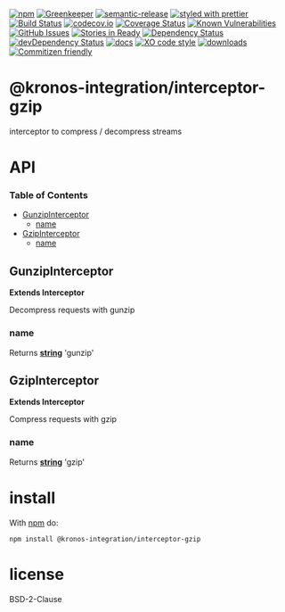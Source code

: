 [![npm](https://img.shields.io/npm/v/interceptor-gzip.svg)](https://www.npmjs.com/package/interceptor-gzip)
[![Greenkeeper](https://badges.greenkeeper.io/Kronos-Integration/interceptor-gzip.svg)](https://greenkeeper.io/)
[![semantic-release](https://img.shields.io/badge/%20%20%F0%9F%93%A6%F0%9F%9A%80-semantic--release-e10079.svg)](https://github.com/Kronos-Integration/interceptor-gzip)
[![styled with prettier](https://img.shields.io/badge/styled_with-prettier-ff69b4.svg)](https://github.com/prettier/prettier)
[![Build Status](https://secure.travis-ci.org/Kronos-Integration/interceptor-gzip.png)](http://travis-ci.org/Kronos-Integration/interceptor-gzip)
[![codecov.io](http://codecov.io/github/Kronos-Integration/interceptor-gzip/coverage.svg?branch=master)](http://codecov.io/github/Kronos-Integration/interceptor-gzip?branch=master)
[![Coverage Status](https://coveralls.io/repos/Kronos-Integration/interceptor-gzip/badge.svg)](https://coveralls.io/r/Kronos-Integration/interceptor-gzip)
[![Known Vulnerabilities](https://snyk.io/test/github/Kronos-Integration/interceptor-gzip/badge.svg)](https://snyk.io/test/github/Kronos-Integration/interceptor-gzip)
[![GitHub Issues](https://img.shields.io/github/issues/Kronos-Integration/interceptor-gzip.svg?style=flat-square)](https://github.com/Kronos-Integration/interceptor-gzip/issues)
[![Stories in Ready](https://badge.waffle.io/Kronos-Integration/interceptor-gzip.svg?label=ready&title=Ready)](http://waffle.io/Kronos-Integration/interceptor-gzip)
[![Dependency Status](https://david-dm.org/Kronos-Integration/interceptor-gzip.svg)](https://david-dm.org/Kronos-Integration/interceptor-gzip)
[![devDependency Status](https://david-dm.org/Kronos-Integration/interceptor-gzip/dev-status.svg)](https://david-dm.org/Kronos-Integration/interceptor-gzip#info=devDependencies)
[![docs](http://inch-ci.org/github/Kronos-Integration/interceptor-gzip.svg?branch=master)](http://inch-ci.org/github/Kronos-Integration/interceptor-gzip)
[![XO code style](https://img.shields.io/badge/code_style-XO-5ed9c7.svg)](https://github.com/sindresorhus/xo)
[![downloads](http://img.shields.io/npm/dm/interceptor-gzip.svg?style=flat-square)](https://npmjs.org/package/interceptor-gzip)
[![Commitizen friendly](https://img.shields.io/badge/commitizen-friendly-brightgreen.svg)](http://commitizen.github.io/cz-cli/)

# @kronos-integration/interceptor-gzip

interceptor to compress / decompress streams

# API

<!-- Generated by documentation.js. Update this documentation by updating the source code. -->

### Table of Contents

-   [GunzipInterceptor](#gunzipinterceptor)
    -   [name](#name)
-   [GzipInterceptor](#gzipinterceptor)
    -   [name](#name-1)

## GunzipInterceptor

**Extends Interceptor**

Decompress requests with gunzip

### name

Returns **[string](https://developer.mozilla.org/docs/Web/JavaScript/Reference/Global_Objects/String)** 'gunzip'

## GzipInterceptor

**Extends Interceptor**

Compress requests with gzip

### name

Returns **[string](https://developer.mozilla.org/docs/Web/JavaScript/Reference/Global_Objects/String)** 'gzip'

# install

With [npm](http://npmjs.org) do:

```shell
npm install @kronos-integration/interceptor-gzip
```

# license

BSD-2-Clause
